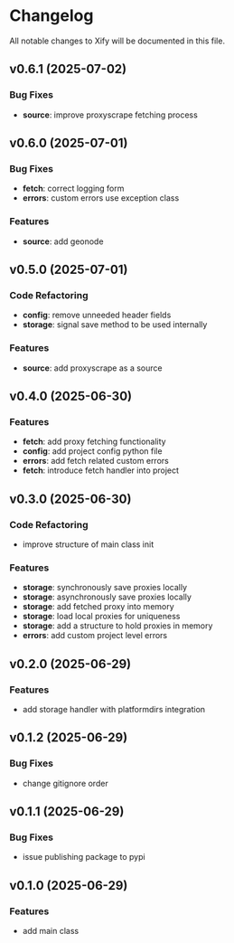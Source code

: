 # Changelog

All notable changes to Xify will be documented in this file.

## v0.6.1 (2025-07-02)

### Bug Fixes

- **source**: improve proxyscrape fetching process

## v0.6.0 (2025-07-01)

### Bug Fixes

- **fetch**: correct logging form
- **errors**: custom errors use exception class

### Features

- **source**: add geonode

## v0.5.0 (2025-07-01)

### Code Refactoring

- **config**: remove unneeded header fields
- **storage**: signal save method to be used internally

### Features

- **source**: add proxyscrape as a source

## v0.4.0 (2025-06-30)

### Features

- **fetch**: add proxy fetching functionality
- **config**: add project config python file
- **errors**: add fetch related custom errors
- **fetch**: introduce fetch handler into project

## v0.3.0 (2025-06-30)

### Code Refactoring

- improve structure of main class init

### Features

- **storage**: synchronously save proxies locally
- **storage**: asynchronously save proxies locally
- **storage**: add fetched proxy into memory
- **storage**: load local proxies for uniqueness
- **storage**: add a structure to hold proxies in memory
- **errors**: add custom project level errors

## v0.2.0 (2025-06-29)

### Features

- add storage handler with platformdirs integration

## v0.1.2 (2025-06-29)

### Bug Fixes

- change gitignore order

## v0.1.1 (2025-06-29)

### Bug Fixes

- issue publishing package to pypi

## v0.1.0 (2025-06-29)

### Features

- add main class
